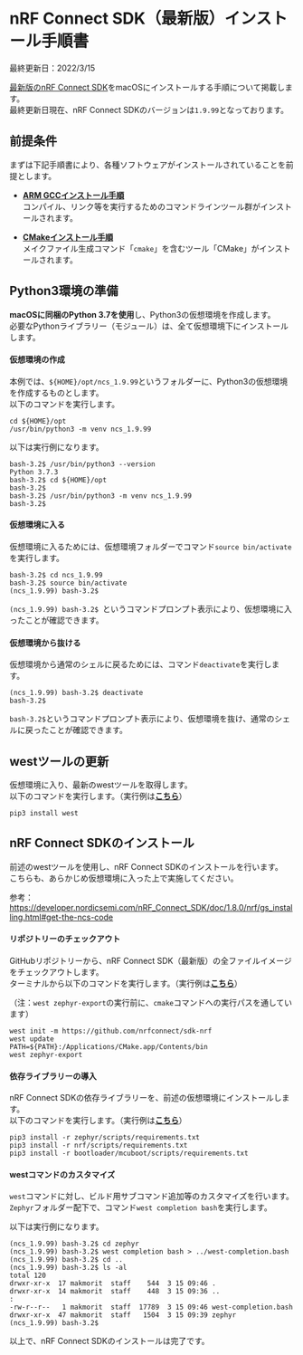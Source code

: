 # nRF Connect SDK（最新版）インストール手順書

最終更新日：2022/3/15

[最新版のnRF Connect SDK](https://developer.nordicsemi.com/nRF_Connect_SDK/doc/latest/nrf/index.html)をmacOSにインストールする手順について掲載します。<br>
最終更新日現在、nRF Connect SDKのバージョンは`1.9.99`となっております。

## 前提条件

まずは下記手順書により、各種ソフトウェアがインストールされていることを前提とします。<br>

- <b>[ARM GCCインストール手順](../nRF52840_app/ARMGCCINST.md)</b><br>
コンパイル、リンク等を実行するためのコマンドラインツール群がインストールされます。

- <b>[CMakeインストール手順](../nRF5340_app/INSTALLCMAKE.md)</b><br>
メイクファイル生成コマンド「`cmake`」を含むツール「CMake」がインストールされます。

## Python3環境の準備

<b>macOSに同梱のPython 3.7を使用</b>し、Python3の仮想環境を作成します。<br>
必要なPythonライブラリー（モジュール）は、全て仮想環境下にインストールします。

#### 仮想環境の作成

本例では、`${HOME}/opt/ncs_1.9.99`というフォルダーに、Python3の仮想環境を作成するものとします。<br>
以下のコマンドを実行します。

```
cd ${HOME}/opt
/usr/bin/python3 -m venv ncs_1.9.99
```

以下は実行例になります。

```
bash-3.2$ /usr/bin/python3 --version
Python 3.7.3
bash-3.2$ cd ${HOME}/opt
bash-3.2$
bash-3.2$ /usr/bin/python3 -m venv ncs_1.9.99
bash-3.2$
```

#### 仮想環境に入る

仮想環境に入るためには、仮想環境フォルダーでコマンド`source bin/activate`を実行します。

```
bash-3.2$ cd ncs_1.9.99
bash-3.2$ source bin/activate
(ncs_1.9.99) bash-3.2$
```

`(ncs_1.9.99) bash-3.2$ `というコマンドプロンプト表示により、仮想環境に入ったことが確認できます。

#### 仮想環境から抜ける

仮想環境から通常のシェルに戻るためには、コマンド`deactivate`を実行します。

```
(ncs_1.9.99) bash-3.2$ deactivate
bash-3.2$
```

`bash-3.2$`というコマンドプロンプト表示により、仮想環境を抜け、通常のシェルに戻ったことが確認できます。

## westツールの更新

仮想環境に入り、最新のwestツールを取得します。<br>
以下のコマンドを実行します。（実行例は<b>[こちら](assets06/install_west.log)</b>）

```
pip3 install west
```

## nRF Connect SDKのインストール

前述のwestツールを使用し、nRF Connect SDKのインストールを行います。<br>
こちらも、あらかじめ仮想環境に入った上で実施してください。

参考：https://developer.nordicsemi.com/nRF_Connect_SDK/doc/1.8.0/nrf/gs_installing.html#get-the-ncs-code

#### リポジトリーのチェックアウト

GitHubリポジトリーから、nRF Connect SDK（最新版）の全ファイルイメージをチェックアウトします。<br>
ターミナルから以下のコマンドを実行します。（実行例は<b>[こちら](assets06/west.log)</b>）

（注：`west zephyr-export`の実行前に、`cmake`コマンドへの実行パスを通しています）

```
west init -m https://github.com/nrfconnect/sdk-nrf
west update
PATH=${PATH}:/Applications/CMake.app/Contents/bin
west zephyr-export
```

#### 依存ライブラリーの導入

nRF Connect SDKの依存ライブラリーを、前述の仮想環境にインストールします。<br>
以下のコマンドを実行します。（実行例は<b>[こちら](assets06/pip3.log)</b>）

```
pip3 install -r zephyr/scripts/requirements.txt
pip3 install -r nrf/scripts/requirements.txt
pip3 install -r bootloader/mcuboot/scripts/requirements.txt
```

#### westコマンドのカスタマイズ

`west`コマンドに対し、ビルド用サブコマンド追加等のカスタマイズを行います。<br>
`Zephyr`フォルダー配下で、コマンド`west completion bash`を実行します。

以下は実行例になります。

```
(ncs_1.9.99) bash-3.2$ cd zephyr
(ncs_1.9.99) bash-3.2$ west completion bash > ../west-completion.bash
(ncs_1.9.99) bash-3.2$ cd ..
(ncs_1.9.99) bash-3.2$ ls -al
total 120
drwxr-xr-x  17 makmorit  staff    544  3 15 09:46 .
drwxr-xr-x  14 makmorit  staff    448  3 15 09:36 ..
:
-rw-r--r--   1 makmorit  staff  17789  3 15 09:46 west-completion.bash
drwxr-xr-x  47 makmorit  staff   1504  3 15 09:39 zephyr
(ncs_1.9.99) bash-3.2$
```

以上で、nRF Connect SDKのインストールは完了です。
